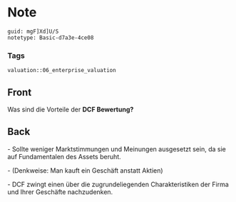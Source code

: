 # Note
```
guid: mgF]Xd]U/S
notetype: Basic-d7a3e-4ce08
```

### Tags
```
valuation::06_enterprise_valuation
```

## Front
<p>Was sind die Vorteile der <b>DCF Bewertung?</b>

## Back
<p>- Sollte weniger Marktstimmungen und Meinungen ausgesetzt sein,
da sie auf Fundamentalen des Assets beruht.
<p>- (Denkweise: Man kauft ein Geschäft anstatt Aktien)
<p>- DCF zwingt einen über die zugrundeliegenden Charakteristiken
der Firma und Ihrer Geschäfte nachzudenken.
